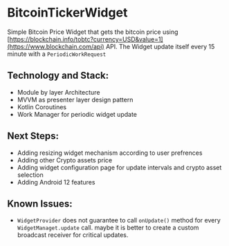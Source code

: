 # BitcoinTickerWidget
Simple Bitcoin Price Widget that gets the bitcoin price using [https://blockchain.info/tobtc?currency=USD&value=1](https://www.blockchain.com/api) API.
The Widget update itself every 15 minute with a `PeriodicWorkRequest`

## Technology and Stack:
  * Module by layer Architecture
  * MVVM as presenter layer design pattern
  * Kotlin Coroutines
  * Work Manager for periodic widget update

## Next Steps:
  * Adding resizing widget mechanism according to user prefrences
  * Adding other Crypto assets price
  * Adding widget configuration page for update intervals and crypto asset selection
  * Adding Android 12 features
  
## Known Issues:
  * `WidgetProvider` does not guarantee to call `onUpdate()` method for every `WidgetManaget.update` call. maybe it is better to create a custom broadcast receiver for critical updates.
